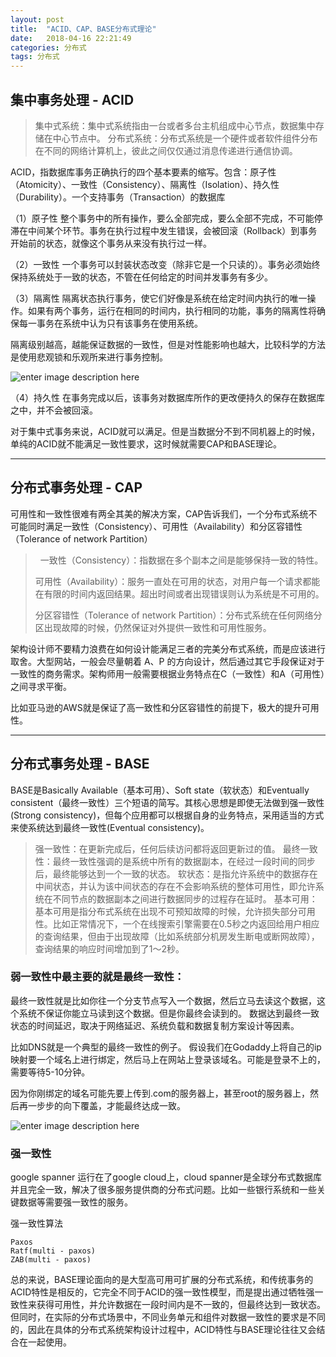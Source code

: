 ```yaml
---
layout: post
title:  "ACID、CAP、BASE分布式理论"
date:   2018-04-16 22:21:49
categories: 分布式
tags: 分布式
---
```

## 集中事务处理 - ACID

 >  集中式系统：集中式系统指由一台或者多台主机组成中心节点，数据集中存储在中心节点中。
 >  分布式系统：分布式系统是一个硬件或者软件组件分布在不同的网络计算机上，彼此之间仅仅通过消息传递进行通信协调。

ACID，指数据库事务正确执行的四个基本要素的缩写。包含：原子性（Atomicity）、一致性（Consistency）、隔离性（Isolation）、持久性（Durability）。一个支持事务（Transaction）的数据库

（1）原子性
整个事务中的所有操作，要么全部完成，要么全部不完成，不可能停滞在中间某个环节。事务在执行过程中发生错误，会被回滚（Rollback）到事务开始前的状态，就像这个事务从来没有执行过一样。

（2）一致性
一个事务可以封装状态改变（除非它是一个只读的）。事务必须始终保持系统处于一致的状态，不管在任何给定的时间并发事务有多少。

（3）隔离性
隔离状态执行事务，使它们好像是系统在给定时间内执行的唯一操作。如果有两个事务，运行在相同的时间内，执行相同的功能，事务的隔离性将确保每一事务在系统中认为只有该事务在使用系统。 

隔离级别越高，越能保证数据的一致性，但是对性能影响也越大，比较科学的方法是使用悲观锁和乐观所来进行事务控制。

![enter image description here](http://p7lixluhf.bkt.clouddn.com/20180410151245634.png)

（4）持久性
在事务完成以后，该事务对数据库所作的更改便持久的保存在数据库之中，并不会被回滚。

对于集中式事务来说，ACID就可以满足。但是当数据分不到不同机器上的时候，单纯的ACID就不能满足一致性要求，这时候就需要CAP和BASE理论。

----------

## 分布式事务处理 - CAP

可用性和一致性很难有两全其美的解决方案，CAP告诉我们，一个分布式系统不可能同时满足一致性（Consistency）、可用性（Availability）和分区容错性（Tolerance of network Partition）

>   一致性（Consistency）：指数据在多个副本之间是能够保持一致的特性。
>
>   可用性（Availability）：服务一直处在可用的状态，对用户每一个请求都能在有限的时间内返回结果。超出时间或者出现错误则认为系统是不可用的。
>
>   分区容错性（Tolerance of network Partition）：分布式系统在任何网络分区出现故障的时候，仍然保证对外提供一致性和可用性服务。

架构设计师不要精力浪费在如何设计能满足三者的完美分布式系统，而是应该进行取舍。大型网站，一般会尽量朝着 A、P 的方向设计，然后通过其它手段保证对于一致性的商务需求。架构师用一般需要根据业务特点在C（一致性）和A（可用性）之间寻求平衡。

比如亚马逊的AWS就是保证了高一致性和分区容错性的前提下，极大的提升可用性。

--------------------

## 分布式事务处理 - BASE

BASE是Basically Available（基本可用）、Soft state（软状态）和Eventually consistent（最终一致性）三个短语的简写。其核心思想是即使无法做到强一致性(Strong consistency)，但每个应用都可以根据自身的业务特点，采用适当的方式来使系统达到最终一致性(Eventual consistency)。

 >   强一致性：在更新完成后，任何后续访问都将返回更新过的值。
 >   最终一致性：最终一致性强调的是系统中所有的数据副本，在经过一段时间的同步后，最终能够达到一个一致的状态。
 >   软状态：是指允许系统中的数据存在中间状态，并认为该中间状态的存在不会影响系统的整体可用性，即允许系统在不同节点的数据副本之间进行数据同步的过程存在延时。
 >   基本可用：基本可用是指分布式系统在出现不可预知故障的时候，允许损失部分可用性。比如正常情况下，一个在线搜索引擎需要在0.5秒之内返回给用户相应的查询结果，但由于出现故障（比如系统部分机房发生断电或断网故障），查询结果的响应时间增加到了1～2秒。

### 弱一致性中最主要的就是最终一致性：
最终一致性就是比如你往一个分支节点写入一个数据，然后立马去读这个数据，这个系统不保证你能立马读到这个数据。但是你最终会读到的。
数据达到最终一致状态的时间延迟，取决于网络延迟、系统负载和数据复制方案设计等因素。

比如DNS就是一个典型的最终一致性的例子。
假设我们在Godaddy上将自己的ip映射要一个域名上进行绑定，然后马上在网站上登录该域名。可能是登录不上的，需要等待5-10分钟。


因为你刚绑定的域名可能先要上传到.com的服务器上，甚至root的服务器上，然后再一步步的向下覆盖，才能最终达成一致。

![enter image description here](http://p7lixluhf.bkt.clouddn.com/dns%281%29.jpg)

### 强一致性
google spanner 运行在了google cloud上，cloud spanner是全球分布式数据库并且完全一致，解决了很多服务提供商的分布式问题。比如一些银行系统和一些关键数据等需要强一致性的服务。

强一致性算法

    Paxos
    Ratf(multi - paxos)
    ZAB(multi - paxos)

总的来说，BASE理论面向的是大型高可用可扩展的分布式系统，和传统事务的ACID特性是相反的，它完全不同于ACID的强一致性模型，而是提出通过牺牲强一致性来获得可用性，并允许数据在一段时间内是不一致的，但最终达到一致状态。但同时，在实际的分布式场景中，不同业务单元和组件对数据一致性的要求是不同的，因此在具体的分布式系统架构设计过程中，ACID特性与BASE理论往往又会结合在一起使用。
